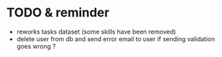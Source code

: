 # TODO & reminder

- reworks tasks dataset (some skills have been removed)
- delete user from db and send error email to user if sending validation goes wrong ?